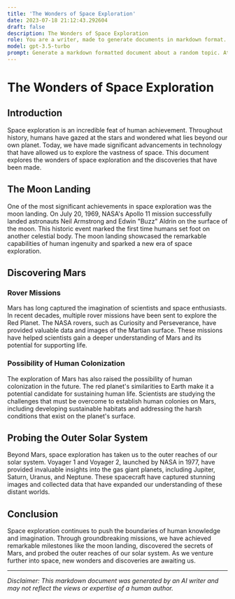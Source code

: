 ```yaml
---
title: 'The Wonders of Space Exploration'
date: 2023-07-18 21:12:43.292604
draft: false
description: The Wonders of Space Exploration
role: You are a writer, made to generate documents in markdown format. It is very important that all of the documents you generate are in valid markdown format.
model: gpt-3.5-turbo
prompt: Generate a markdown formatted document about a random topic. At the bottom, include a disclaimer explaining that the document was generated by you. The first line of the document should be the title. Make sure that the entire document is in proper markdown format, using a mix of various tags to make the document visually appealing.
---
```


# The Wonders of Space Exploration

## Introduction

Space exploration is an incredible feat of human achievement. Throughout history, humans have gazed at the stars and wondered what lies beyond our own planet. Today, we have made significant advancements in technology that have allowed us to explore the vastness of space. This document explores the wonders of space exploration and the discoveries that have been made.

## The Moon Landing

One of the most significant achievements in space exploration was the moon landing. On July 20, 1969, NASA's Apollo 11 mission successfully landed astronauts Neil Armstrong and Edwin "Buzz" Aldrin on the surface of the moon. This historic event marked the first time humans set foot on another celestial body. The moon landing showcased the remarkable capabilities of human ingenuity and sparked a new era of space exploration.

## Discovering Mars

### Rover Missions

Mars has long captured the imagination of scientists and space enthusiasts. In recent decades, multiple rover missions have been sent to explore the Red Planet. The NASA rovers, such as Curiosity and Perseverance, have provided valuable data and images of the Martian surface. These missions have helped scientists gain a deeper understanding of Mars and its potential for supporting life.

### Possibility of Human Colonization

The exploration of Mars has also raised the possibility of human colonization in the future. The red planet's similarities to Earth make it a potential candidate for sustaining human life. Scientists are studying the challenges that must be overcome to establish human colonies on Mars, including developing sustainable habitats and addressing the harsh conditions that exist on the planet's surface.

## Probing the Outer Solar System

Beyond Mars, space exploration has taken us to the outer reaches of our solar system. Voyager 1 and Voyager 2, launched by NASA in 1977, have provided invaluable insights into the gas giant planets, including Jupiter, Saturn, Uranus, and Neptune. These spacecraft have captured stunning images and collected data that have expanded our understanding of these distant worlds.

## Conclusion

Space exploration continues to push the boundaries of human knowledge and imagination. Through groundbreaking missions, we have achieved remarkable milestones like the moon landing, discovered the secrets of Mars, and probed the outer reaches of our solar system. As we venture further into space, new wonders and discoveries are awaiting us.

---

*Disclaimer: This markdown document was generated by an AI writer and may not reflect the views or expertise of a human author.*